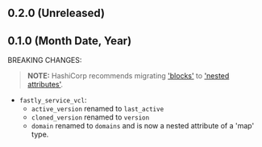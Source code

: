 ## 0.2.0 (Unreleased)

<!--
BREAKING CHANGES:
NOTES:
FEATURES:
ENHANCEMENTS:
BUG FIXES:
DOCUMENTATION:
-->

## 0.1.0 (Month Date, Year)

BREAKING CHANGES:

> **NOTE:** HashiCorp recommends migrating ['blocks'](https://developer.hashicorp.com/terraform/plugin/framework/handling-data/blocks) to ['nested attributes'](https://developer.hashicorp.com/terraform/plugin/framework/handling-data/attributes#nested-attributes).

- `fastly_service_vcl`: 
  - `active_version` renamed to `last_active`
  - `cloned_version` renamed to `version`
  - `domain` renamed to `domains` and is now a nested attribute of a 'map' type.
